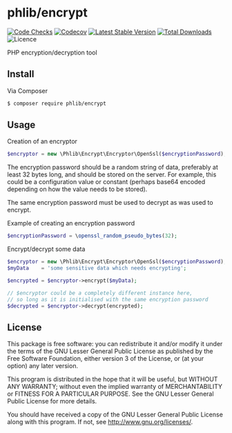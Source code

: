 # phlib/encrypt

[![Code Checks](https://img.shields.io/github/actions/workflow/status/phlib/encrypt/code-checks.yml?logo=github)](https://github.com/phlib/encrypt/actions/workflows/code-checks.yml)
[![Codecov](https://img.shields.io/codecov/c/github/phlib/encrypt.svg?logo=codecov)](https://codecov.io/gh/phlib/encrypt)
[![Latest Stable Version](https://img.shields.io/packagist/v/phlib/encrypt.svg?logo=packagist)](https://packagist.org/packages/phlib/encrypt)
[![Total Downloads](https://img.shields.io/packagist/dt/phlib/encrypt.svg?logo=packagist)](https://packagist.org/packages/phlib/encrypt)
![Licence](https://img.shields.io/github/license/phlib/encrypt.svg)

PHP encryption/decryption tool


## Install

Via Composer

``` bash
$ composer require phlib/encrypt
```

## Usage

Creation of an encryptor

``` php
$encryptor = new \Phlib\Encrypt\Encryptor\OpenSsl($encryptionPassword);

```

The encryption password should be a random string of data, preferably at least 32 bytes long, and should be stored on the server.
For example, this could be a  configuration value or constant (perhaps base64 encoded depending on how the value needs to be stored).
 
The same encryption password must be used to decrypt as was used to encrypt.

Example of creating an encryption password

``` php 
$encryptionPassword = \openssl_random_pseudo_bytes(32);

```

Encrypt/decrypt some data

``` php
$encryptor = new \Phlib\Encrypt\Encryptor\OpenSsl($encryptionPassword);
$myData    = 'some sensitive data which needs encrypting';

$encrypted = $encryptor->encrypt($myData);

// $encryptor could be a completely different instance here,
// so long as it is initialised with the same encryption password
$decrypted = $encryptor->decrypt(encrypted);

```

## License

This package is free software: you can redistribute it and/or modify
it under the terms of the GNU Lesser General Public License as published by
the Free Software Foundation, either version 3 of the License, or
(at your option) any later version.

This program is distributed in the hope that it will be useful,
but WITHOUT ANY WARRANTY; without even the implied warranty of
MERCHANTABILITY or FITNESS FOR A PARTICULAR PURPOSE.  See the
GNU Lesser General Public License for more details.

You should have received a copy of the GNU Lesser General Public License
along with this program.  If not, see <http://www.gnu.org/licenses/>.
